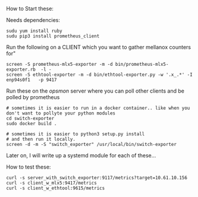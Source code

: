How to Start these:

Needs dependencies:
````
sudu yum install ruby
sudu pip3 install prometheus_client
````


Run the following on a CLIENT which you want to gather mellanox counters for"
```
screen -S prometheus-mlx5-exporter -m -d bin/prometheus-mlx5-exporter.rb  -l -
screen -S ethtool-exporter -m -d bin/ethtool-exporter.py -w '.x_.*' -I enp94s0f1   -p 9417
```

Run these on the *opsmon* server where you can poll other clients and be polled by prometheus 
```
# sometimes it is easier to run in a docker container.. like when you don't want to pollyte your python modules
cd switch-exporter
sudo docker build .

# sometimes it is easier to python3 setup.py install    
# and then run it locally.
screen -d -m -S "switch_exporter" /usr/local/bin/switch-exporter
```

Later on, I will write up a systemd module for each of these...

How to test these:
```
curl -s server_with_switch_exporter:9117/metrics?target=10.61.10.156  
curl -s client_w_mlx5:9417/metrics
curl -s client_w_ethtool:9615/metrics
```
